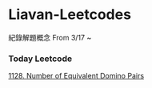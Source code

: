 # Liavan-Leetcodes
紀錄解題概念
From 3/17 ~  

### Today Leetcode  

[1128. Number of Equivalent Domino Pairs](https://github.com/Liavan0122/Liavan-Leetcodes/blob/main/Hash/1128.%20Number%20of%20Equivalent%20Domino%20Pairs.md)
